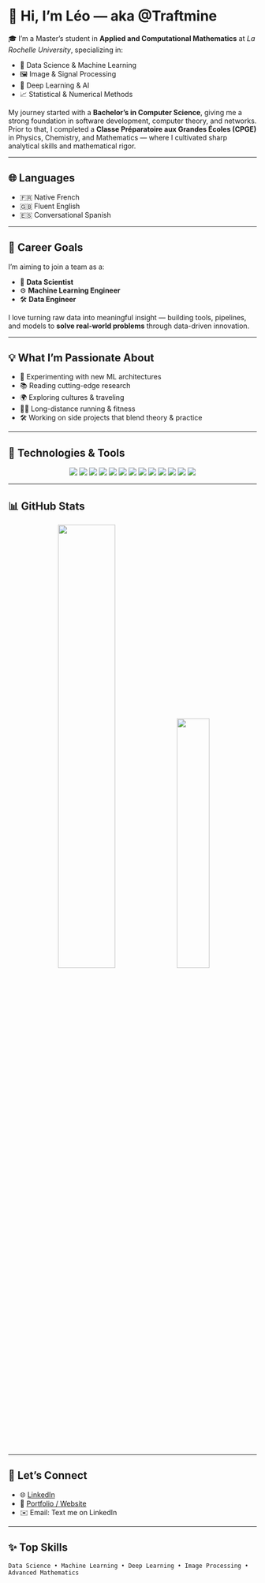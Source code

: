 # 👋 Hi, I’m Léo — aka @Traftmine

🎓 I’m a Master’s student in **Applied and Computational Mathematics** at *La Rochelle University*, specializing in:

- 🧠 Data Science & Machine Learning  
- 🖼️ Image & Signal Processing  
- 🤖 Deep Learning & AI  
- 📈 Statistical & Numerical Methods

My journey started with a **Bachelor’s in Computer Science**, giving me a strong foundation in software development, computer theory, and networks. Prior to that, I completed a **Classe Préparatoire aux Grandes Écoles (CPGE)** in Physics, Chemistry, and Mathematics — where I cultivated sharp analytical skills and mathematical rigor.

---

## 🌐 Languages

- 🇫🇷 Native French  
- 🇬🇧 Fluent English  
- 🇪🇸 Conversational Spanish  

---

## 💼 Career Goals

I’m aiming to join a team as a:

- 🧠 **Data Scientist**
- ⚙️ **Machine Learning Engineer**
- 🛠️ **Data Engineer**

I love turning raw data into meaningful insight — building tools, pipelines, and models to **solve real-world problems** through data-driven innovation.

---

## 💡 What I’m Passionate About

- 🧪 Experimenting with new ML architectures  
- 📚 Reading cutting-edge research  
- 🌍 Exploring cultures & traveling  
- 🏃‍♂️ Long-distance running & fitness  
- 🛠️ Working on side projects that blend theory & practice

---

## 🔧 Technologies & Tools

<p align="center">
  <img src="https://img.shields.io/badge/Python-3776AB?style=for-the-badge&logo=python&logoColor=white"/>
  <img src="https://img.shields.io/badge/TensorFlow-FF6F00?style=for-the-badge&logo=tensorflow&logoColor=white"/>
  <img src="https://img.shields.io/badge/PyTorch-EE4C2C?style=for-the-badge&logo=pytorch&logoColor=white"/>
  <img src="https://img.shields.io/badge/NumPy-013243?style=for-the-badge&logo=numpy&logoColor=white"/>
  <img src="https://img.shields.io/badge/Pandas-150458?style=for-the-badge&logo=pandas&logoColor=white"/>
  <img src="https://img.shields.io/badge/OpenCV-5C3EE8?style=for-the-badge&logo=opencv&logoColor=white"/>
  <img src="https://img.shields.io/badge/Scikit--learn-F7931E?style=for-the-badge&logo=scikit-learn&logoColor=white"/>
  <img src="https://img.shields.io/badge/LaTeX-47A141?style=for-the-badge&logo=latex&logoColor=white"/>
  <img src="https://img.shields.io/badge/Seaborn-579ACA?style=for-the-badge&logo=python&logoColor=white"/>
  <img src="https://img.shields.io/badge/Matplotlib-11557C?style=for-the-badge&logo=python&logoColor=white"/>
  <img src="https://img.shields.io/badge/Power_BI-F2C811?style=for-the-badge&logo=powerbi&logoColor=black"/>
  <img src="https://img.shields.io/badge/Excel-217346?style=for-the-badge&logo=microsoft-excel&logoColor=white"/>
  <img src="https://img.shields.io/badge/PowerPoint-B7472A?style=for-the-badge&logo=microsoft-powerpoint&logoColor=white"/>
</p>

---

## 📊 GitHub Stats

<p align="center">
  <img src="https://github-readme-stats.vercel.app/api?username=Traftmine&show_icons=true&theme=tokyonight&hide_border=true" width="48%"/>
  <img src="https://github-readme-stats.vercel.app/api/top-langs/?username=Traftmine&layout=compact&theme=tokyonight&hide_border=true" width="36%"/>
</p>

---

## 🔗 Let’s Connect

- 🌐 [LinkedIn](https://www.linkedin.com/in/l%C3%A9o-royer-)
- 🧪 [Portfolio / Website](https://traftmine.github.io/)
- ✉️ Email: Text me on LinkedIn

---

## ✨ Top Skills

```text
Data Science • Machine Learning • Deep Learning • Image Processing • Advanced Mathematics
